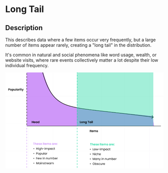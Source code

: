 # Long Tail

## Description

This describes data where a few items occur very frequently, but a large number of items appear rarely, creating a "long tail" in the distribution.

It's common in natural and social phenomena like word usage, wealth, or website visits, where rare events collectively matter a lot despite their low individual frequency.

![](long_tail/diagram.png)

